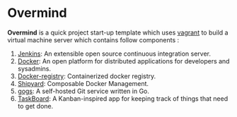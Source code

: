 Overmind
===========

__Overmind__ is a quick project start-up template which uses [vagrant](http://www.vagrantup.com) to build a virtual machine server which contains follow components :

1. [Jenkins](https://jenkins-ci.org/): An extensible open source continuous integration server.
2. [Docker](http://www.docker.io): An open platform for distributed applications for developers and sysadmins.
3. [Docker-registry](https://registry.hub.docker.com/_/registry/): Containerized docker registry.
4. [Shipyard](http://shipyard-project.com/): Composable Docker Management.
5. [gogs](http://gogs.io/): A self-hosted Git service written in Go.
6. [TaskBoard](https://github.com/kiswa/TaskBoard): A Kanban-inspired app for keeping track of things that need to get done.
